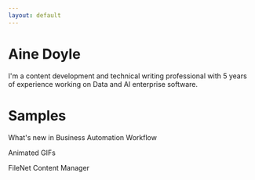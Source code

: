 ```yaml
---
layout: default
---
```


# Aine Doyle

I'm a content development and technical writing professional with 5 years of experience working on Data and AI enterprise software.

<div class="container-fluid bg-3 text-center">
<h1 class="special">Samples</h1>
			<div class="row">
<div class="col-sm-3">
	<p>
	What's new in Business Automation Workflow
	</p>
</div>
<div class="col-sm-3">
	<p>
	Animated GIFs
	</p>
</div>
<div class="col-sm-3">
	<p>
	FileNet Content Manager
	</p>
</div>
</div>
</div>